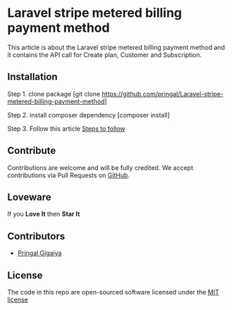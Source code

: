 # Laravel stripe metered billing payment method

This article is about the Laravel stripe metered billing payment method and it contains the API call for Create plan, Customer and Subscription.

**Installation**
-

Step 1. clone package [git clone https://github.com/pringal/Laravel-stripe-metered-billing-payment-method]

Step 2. install composer dependency [composer install]

Step 3. Follow this article <a href="https://codescompanion.com/laravel-stripe-metered-billing-payment-method">Steps to follow</a>


**Contribute**
-

Contributions are welcome and will be fully credited. We accept contributions via Pull Requests on [GitHub](https://github.com/pringal/Laravel-stripe-metered-billing-payment-method).

**Loveware**
-

If you **Love It** then **Star It**

**Contributors**
-

* [Pringal Gigaiya](https://github.com/pringal)

**License**
-

The code in this repo are open-sourced software licensed under the [MIT license](http://opensource.org/licenses/MIT)
